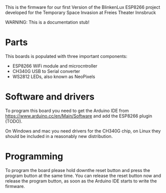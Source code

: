 This is the firmware for our first Version of the BlinkenLux ESP8266 project developed for the Temporary Space Invasion at Freies Theater Innsbruck

WARNING: This is a documentation stub!

# Parts 

This boards is populated with three important components:
* ESP8266 WiFi module and microcntroller 
* CH340G USB to Serial converter
* WS2812 LEDs, also known as NeoPixels

# Software and drivers

To program this board you need to get the Arduino IDE from https://www.arduino.cc/en/Main/Software
and add the ESP8266 plugin (TODO).

On Windows and mac you need drivers for the CH340G chip, on Linux they should be included in a reasonably new distribution.

# Programming 

To program the board please hold downthe reset button and press the program button at the same time. You can release the reset button now and release the program button, as soon as the Arduino IDE starts to write the firmware.
